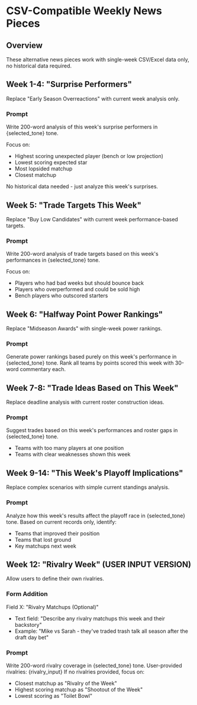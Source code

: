 # CSV-Compatible Weekly News Pieces

## Overview
These alternative news pieces work with single-week CSV/Excel data only, no historical data required.

## Week 1-4: "Surprise Performers"
Replace "Early Season Overreactions" with current week analysis only.

### Prompt
Write 200-word analysis of this week's surprise performers in {selected_tone} tone.

Focus on:
- Highest scoring unexpected player (bench or low projection)
- Lowest scoring expected star
- Most lopsided matchup
- Closest matchup

No historical data needed - just analyze this week's surprises.

## Week 5: "Trade Targets This Week"
Replace "Buy Low Candidates" with current week performance-based targets.

### Prompt
Write 200-word analysis of trade targets based on this week's performances in {selected_tone} tone.

Focus on:
- Players who had bad weeks but should bounce back
- Players who overperformed and could be sold high
- Bench players who outscored starters

## Week 6: "Halfway Point Power Rankings"
Replace "Midseason Awards" with single-week power rankings.

### Prompt
Generate power rankings based purely on this week's performance in {selected_tone} tone.
Rank all teams by points scored this week with 30-word commentary each.

## Week 7-8: "Trade Ideas Based on This Week"
Replace deadline analysis with current roster construction ideas.

### Prompt
Suggest trades based on this week's performances and roster gaps in {selected_tone} tone.
- Teams with too many players at one position
- Teams with clear weaknesses shown this week

## Week 9-14: "This Week's Playoff Implications"
Replace complex scenarios with simple current standings analysis.

### Prompt
Analyze how this week's results affect the playoff race in {selected_tone} tone.
Based on current records only, identify:
- Teams that improved their position
- Teams that lost ground
- Key matchups next week

## Week 12: "Rivalry Week" (USER INPUT VERSION)
Allow users to define their own rivalries.

### Form Addition
Field X: "Rivalry Matchups (Optional)"
- Text field: "Describe any rivalry matchups this week and their backstory"
- Example: "Mike vs Sarah - they've traded trash talk all season after the draft day bet"

### Prompt
Write 200-word rivalry coverage in {selected_tone} tone.
User-provided rivalries: {rivalry_input}
If no rivalries provided, focus on:
- Closest matchup as "Rivalry of the Week"
- Highest scoring matchup as "Shootout of the Week"
- Lowest scoring as "Toilet Bowl"
